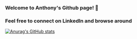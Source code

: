 ### Welcome to Anthony's Github page! 👋
### Feel free to connect on LinkedIn and browse around
<!--
**anthonyli22/anthonyli22** is a ✨ _special_ ✨ repository because its `README.md` (this file) appears on your GitHub profile.

Here are some ideas to get you started:

- 🔭 I’m currently working on ...
- 🌱 I’m currently learning ...
- 👯 I’m looking to collaborate on ...
- 🤔 I’m looking for help with ...
- 💬 Ask me about ...
- 📫 How to reach me: ...
- 😄 Pronouns: ...
- ⚡ Fun fact: ...
-->

[![Anurag's GitHub stats](https://github-readme-stats.vercel.app/api?username=anthonyli22&theme=radical&count_private=true&show_icons=true)](https://github.com/anuraghazra/github-readme-stats)
